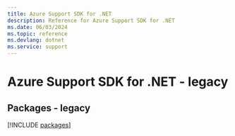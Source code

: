 ```yaml
---
title: Azure Support SDK for .NET
description: Reference for Azure Support SDK for .NET
ms.date: 06/03/2024
ms.topic: reference
ms.devlang: dotnet
ms.service: support
---
```

# Azure Support SDK for .NET - legacy
## Packages - legacy
[!INCLUDE [packages](support-index.md)]